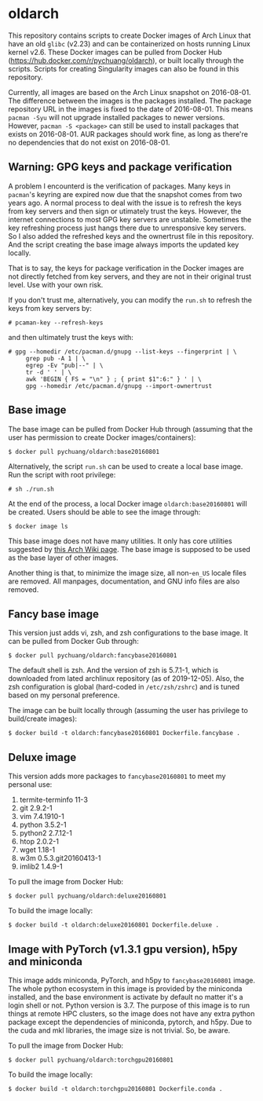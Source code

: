 oldarch
=======

This repository contains scripts to create Docker images of Arch Linux that have
an old `glibc` (v2.23) and can be containerized on hosts running Linux kernel v2.6.
These Docker images can be pulled from Docker Hub 
(https://hub.docker.com/r/pychuang/oldarch), or built locally through the scripts.
Scripts for creating Singularity images can also be found in this repository.

Currently, all images are based on the Arch Linux snapshot on 2016-08-01.
The difference between the images is the packages installed.
The package repository URL in the images is fixed to the date of 2016-08-01.
This means `pacman -Syu` will not upgrade installed packages to newer versions.
However, `pacman -S <package>` can still be used to install packages that
exists on 2016-08-01.
AUR packages should work fine, as long as there're no dependencies that do not
exist on 2016-08-01.

## Warning: GPG keys and package verification

A problem I encounterd is the verification of packages. 
Many keys in `pacman`'s keyring are expired now due that the snapshot comes 
from two years ago.
A normal process to deal with the issue is to refresh the keys from key servers
and then sign or utimately trust the keys.
However, the internet connections to most GPG key servers are unstable.
Sometimes the key refreshing process just hangs there due to unresponsive key
servers.
So I also added the refreshed keys and the ownertrust file in this repository.
And the script creating the base image always imports the updated key locally.

That is to say, the keys for package verification in the Docker images are not
directly fetched from key servers, and they are not in their original trust level.
Use with your own risk.

If you don't trust me, alternatively, you can modify the `run.sh` to refresh the
keys from key servers by:

```
# pcaman-key --refresh-keys
```


and then ultimately trust the keys with:

```
# gpg --homedir /etc/pacman.d/gnupg --list-keys --fingerprint | \
     grep pub -A 1 | \
     egrep -Ev "pub|--" | \
     tr -d ' ' | \
     awk 'BEGIN { FS = "\n" } ; { print $1":6:" } ' | \
     gpg --homedir /etc/pacman.d/gnupg --import-ownertrust
```

## Base image

The base image can be pulled from Docker Hub through
(assuming that the user has permission to create Docker images/containers):

```
$ docker pull pychuang/oldarch:base20160801
```

Alternatively, the script `run.sh` can be used to create a local base image.
Run the script with root privilege:

```
# sh ./run.sh
```

At the end of the process, a local Docker image `oldarch:base20160801` will be
created. Users should be able to see the image through:

```
$ docker image ls
```

This base image does not have many utilities. It only has core utilities suggested
by [this Arch Wiki page](https://wiki.archlinux.org/index.php/Core_utilities).
The base image is supposed to be used as the base layer of other images.

Another thing is that, to minimize the image size, all non-`en_US` locale files
are removed. 
All manpages, documentation, and GNU info files are also removed.

## Fancy base image

This version just adds vi, zsh, and zsh configurations to the base image. It
can be pulled from Docker Gub through:

```
$ docker pull pychuang/oldarch:fancybase20160801
```

The default shell is zsh.
And the version of zsh is 5.7.1-1, which is downloaded from lated archlinux
repository (as of 2019-12-05).
Also, the zsh configuration is global (hard-coded in `/etc/zsh/zshrc`) and is
tuned based on my personal preference.

The image can be built locally through (assuming the user has privilege 
to build/create images):

```
$ docker build -t oldarch:fancybase20160801 Dockerfile.fancybase .
```

## Deluxe image

This version adds more packages to `fancybase20160801` to meet my personal use:

1. termite-terminfo 11-3
2. git 2.9.2-1
3. vim 7.4.1910-1
4. python 3.5.2-1
5. python2 2.7.12-1
6. htop 2.0.2-1
7. wget 1.18-1
8. w3m 0.5.3.git20160413-1
9. imlib2 1.4.9-1

To pull the image from Docker Hub:

```
$ docker pull pychuang/oldarch:deluxe20160801
```

To build the image locally:

```
$ docker build -t oldarch:deluxe20160801 Dockerfile.deluxe .
```

## Image with PyTorch (v1.3.1 gpu version), h5py and miniconda

This image adds miniconda, PyTorch, and h5py to `fancybase20160801` image.
The whole python ecosystem in this image is provided by the miniconda installed,
and the base environment is activate by default no matter it's a login shell
or not.
Python version is 3.7.
The purpose of this image is to run things at remote HPC clusters, so the image
does not have any extra python package except the dependencies of miniconda, 
pytorch, and h5py.
Due to the cuda and mkl libraries, the image size is not trivial. So, be aware.

To pull the image from Docker Hub:

```
$ docker pull pychuang/oldarch:torchgpu20160801
```

To build the image locally:

```
$ docker build -t oldarch:torchgpu20160801 Dockerfile.conda .
```
